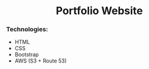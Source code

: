 <h1 align="center">Portfolio Website</h1>

<h3 align="left">Technologies:</h3>

- HTML
- CSS
- Bootstrap
- AWS (S3 + Route 53)


